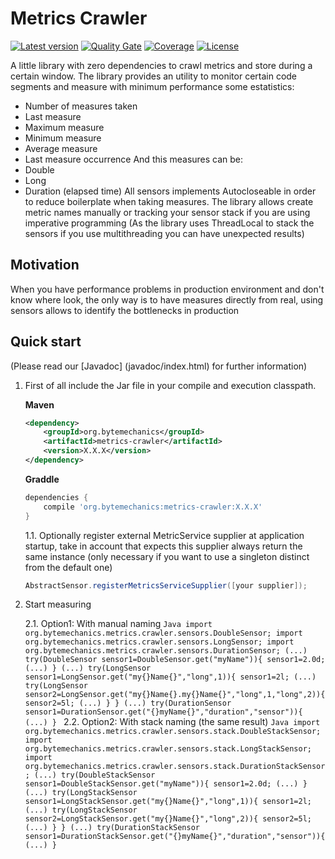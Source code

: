 # Metrics Crawler
[![Latest version](https://maven-badges.herokuapp.com/maven-central/org.bytemechanics/metrics-crawler/badge.svg)](https://maven-badges.herokuapp.com/maven-central/org.bytemechanics/metrics-crawler/badge.svg)
[![Quality Gate](https://sonarcloud.io/api/project_badges/measure?project=org.bytemechanics%3Ametrics-crawler&metric=alert_status)](https://sonarcloud.io/dashboard/index/org.bytemechanics%3Ametrics-crawler)
[![Coverage](https://sonarcloud.io/api/project_badges/measure?project=org.bytemechanics%3Ametrics-crawler&metric=coverage)](https://sonarcloud.io/dashboard/index/org.bytemechanics%3Ametrics-crawler)
[![License](https://img.shields.io/badge/License-Apache%202.0-blue.svg)](https://opensource.org/licenses/Apache-2.0)

A little library with zero dependencies to crawl metrics and store during a certain window. The library provides an utility to monitor certain code segments and measure with minimum performance some
estatistics:
* Number of measures taken
* Last measure
* Maximum measure
* Minimum measure
* Average measure
* Last measure occurrence
And this measures can be:
* Double
* Long
* Duration (elapsed time)
All sensors implements Autocloseable in order to reduce boilerplate when taking measures.
The library allows create metric names manually or tracking your sensor stack if you are using imperative programming (As the library uses ThreadLocal to stack the sensors if you use multithreading you can have unexpected results)

## Motivation
When you have performance problems in production environment and don't know where look, the only way is to have measures directly from real, using sensors allows to identify the bottlenecks in production

## Quick start
(Please read our [Javadoc] (javadoc/index.html) for further information)
1. First of all include the Jar file in your compile and execution classpath.
   
   **Maven**
   ```xml
   <dependency>
	   <groupId>org.bytemechanics</groupId>
	   <artifactId>metrics-crawler</artifactId>
	   <version>X.X.X</version>
   </dependency>
   ```
   **Graddle**
   ```groovy
   dependencies {
       compile 'org.bytemechanics:metrics-crawler:X.X.X'
   }
   ```
   1.1. Optionally register external MetricService supplier at application startup, take in account that expects this supplier always return the same instance (only necessary if you want to use a singleton distinct from the default one)
   ```Java
   AbstractSensor.registerMetricsServiceSupplier([your supplier]);
   ```
2. Start measuring 

   2.1. Option1: With manual naming
        ```Java
        import org.bytemechanics.metrics.crawler.sensors.DoubleSensor;
        import org.bytemechanics.metrics.crawler.sensors.LongSensor;
        import org.bytemechanics.metrics.crawler.sensors.DurationSensor;
        (...)
        try(DoubleSensor sensor1=DoubleSensor.get("myName")){
        	sensor1=2.0d;
        	(...)
        }
        (...)
        try(LongSensor sensor1=LongSensor.get("my{}Name{}","long",1)){
        	sensor1=2l;
        	(...)
        	try(LongSensor sensor2=LongSensor.get("my{}Name{}.my{}Name{}","long",1,"long",2)){
        		sensor2=5l;
        		(...)
        	}
        }
        (...)
        try(DurationSensor sensor1=DurationSensor.get("{}myName{}","duration","sensor")){
        	(...)
        }
        ```
   2.2. Option2: With stack naming (the same result)
        ```Java
        import org.bytemechanics.metrics.crawler.sensors.stack.DoubleStackSensor;
        import org.bytemechanics.metrics.crawler.sensors.stack.LongStackSensor;
        import org.bytemechanics.metrics.crawler.sensors.stack.DurationStackSensor;
        (...)
        try(DoubleStackSensor sensor1=DoubleStackSensor.get("myName")){
        	sensor1=2.0d;
        	(...)
        }
        (...)
        try(LongStackSensor sensor1=LongStackSensor.get("my{}Name{}","long",1)){
        	sensor1=2l;
        	(...)
        	try(LongStackSensor sensor2=LongStackSensor.get("my{}Name{}","long",2)){
        		sensor2=5l;
        		(...)
        	}
        }
        (...)
        try(DurationStackSensor sensor1=DurationStackSensor.get("{}myName{}","duration","sensor")){
        	(...)
        }
        ```



